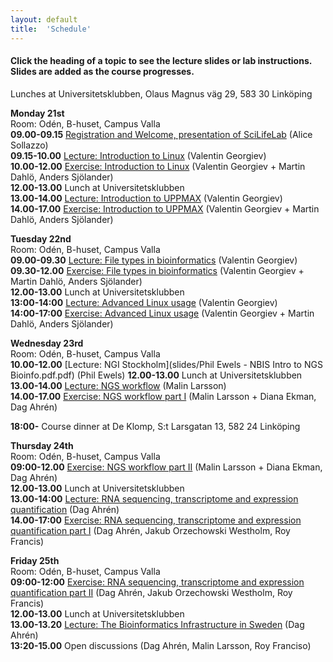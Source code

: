 ```yaml
---
layout: default
title:  'Schedule'
---
```


#### Click the heading of a topic to see the lecture slides or lab instructions. Slides are added as the course progresses.

Lunches at Universitetsklubben, Olaus Magnus väg 29, 583 30 Linköping


**Monday 21st**  
Room: Odén, B-huset, Campus Valla  
**09.00-09.15** [Registration and Welcome, presentation of SciLifeLab](slides/Staaf_Intro_NGS_data_Ua_VT17_170123.pdf) (Alice Sollazzo)  
**09.15-10.00** [Lecture: Introduction to Linux](slides/linux-tutorial.pdf) (Valentin Georgiev)  
**10.00-12.00** [Exercise: Introduction to Linux](labs/linux-intro) (Valentin Georgiev + Martin Dahlö, Anders Sjölander)  
**12.00-13.00** Lunch at Universitetsklubben  
**13.00-14.00** [Lecture: Introduction to UPPMAX](slides/UPPMAX-tutorial.pdf) (Valentin Georgiev)  
**14.00-17.00** [Exercise: Introduction to UPPMAX](labs/uppmax-intro) (Valentin Georgiev + Martin Dahlö, Anders Sjölander)  

**Tuesday 22nd**  
Room: Odén, B-huset, Campus Valla  
**09.00-09.30** [Lecture: File types in bioinformatics](slides/file_types.pdf) (Valentin Georgiev)  
**09.30-12.00** [Exercise: File types in bioinformatics](labs/filetypes) (Valentin Georgiev + Martin Dahlö, Anders Sjölander)  
**12.00-13.00** Lunch at Universitetsklubben  
**13:00-14:00** [Lecture: Advanced Linux usage](slides/advanced_linux.pdf) (Valentin Georgiev)  
**14:00-17:00** [Exercise: Advanced Linux usage](labs/loops_lab) (Valentin Georgiev + Martin Dahlö, Anders Sjölander)  

**Wednesday 23rd**  
Room: Odén, B-huset, Campus Valla  
**10.00-12.00** [Lecture: NGI Stockholm](slides/Phil Ewels - NBIS Intro to NGS Bioinfo.pdf.pdf) (Phil Ewels)
**12.00-13.00** Lunch at Universitetsklubben  
**13.00-14.00** [Lecture: NGS workflow](slides/NGS_workflow.pdf) (Malin Larsson)  
**14.00-17.00** [Exercise: NGS workflow part I](labs/NGS_workflow) (Malin Larsson + Diana Ekman, Dag Ahrén)  

**18:00-** Course dinner at De Klomp, S:t Larsgatan 13, 582 24 Linköping

**Thursday 24th**  
Room: Odén, B-huset, Campus Valla  
**09:00-12.00** [Exercise: NGS workflow part II](labs/NGS_workflow) (Malin Larsson + Diana Ekman, Dag Ahrén)  
**12.00-13.00** Lunch at Universitetsklubben  
**13.00-14:00** [Lecture: RNA sequencing, transcriptome and expression quantification](slides/rnaseq.pdf) (Dag Ahrén)  
**14.00-17:00** [Exercise: RNA sequencing, transcriptome and expression quantification part I](labs/rnaseq_161129) (Dag Ahrén, Jakub Orzechowski Westholm, Roy Francis)  

**Friday 25th**  
Room: Odén, B-huset, Campus Valla  
**09:00-12:00** [Exercise: RNA sequencing, transcriptome and expression quantification part II](labs/rnaseq_161129) (Dag Ahrén, Jakub Orzechowski Westholm, Roy Francis)  
**12.00-13.00** Lunch at Universitetsklubben  
**13.00-13.20** [Lecture: The Bioinformatics Infrastructure in Sweden](slides/NBIS.pdf) (Dag Ahrén)    
**13:20-15.00** Open discussions (Dag Ahrén, Malin Larsson, Roy Franciso)  

